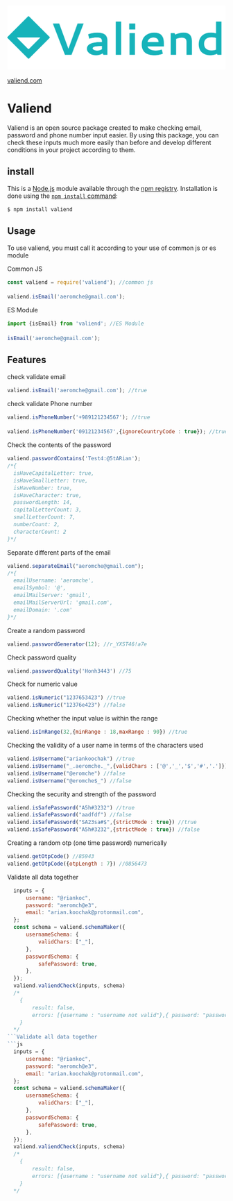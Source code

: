 ![valiend](./Logo-text.png)

[valiend.com](https://www.valiend.com)
# Valiend
Valiend is an open source package created to make checking email, password and phone number input easier. By using this package, you can check these inputs much more easily than before and develop different conditions in your project according to them.

## install
This is a [Node.js](https://nodejs.org/en/) module available through the
[npm registry](https://www.npmjs.com/). Installation is done using the
[`npm install` command](https://docs.npmjs.com/getting-started/installing-npm-packages-locally):
```sh
$ npm install valiend
```
## Usage
To use valiend, you must call it according to your use of common js or es module

Common JS
```js
const valiend = require('valiend'); //common js

valiend.isEmail('aeromche@gmail.com');
```
 

ES Module
```js
import {isEmail} from 'valiend'; //ES Module

isEmail('aeromche@gmail.com');
```
## Features
check validate email
```js
valiend.isEmail('aeromche@gmail.com'); //true
```
check validate Phone number
```js
valiend.isPhoneNumber('+989121234567'); //true

valiend.isPhoneNumber('09121234567',{ignoreCountryCode : true}); //true
```
Check the contents of the password
‍‍‍
```js
valiend.passwordContains('Test4:@5tARian');
/*{
  isHaveCapitalLetter: true,
  isHaveSmallLetter: true,
  isHaveNumber: true,
  isHaveCharacter: true,
  passwordLength: 14,
  capitalLetterCount: 3,
  smallLetterCount: 7,
  numberCount: 2,
  characterCount: 2
}*/
```
Separate different parts of the email
```js
valiend.separateEmail("aeromche@gmail.com");
/*{
  emailUsername: 'aeromche',
  emailSymbol: '@',
  emailMailServer: 'gmail',
  emailMailServerUrl: 'gmail.com',
  emailDomain: '.com'
}*/
```

Create a random password
```js
valiend.passwordGenerator(12); //r_YXST46!a7e
```

Check password quality
```js
valiend.passwordQuality('Honh3443') //75
```
Check for numeric value
```js
valiend.isNumeric("1237653423") //true
valiend.isNumeric("12376e423") //false
```
Checking whether the input value is within the range
```js
valiend.isInRange(32,{minRange : 18,maxRange : 90}) //true
```
Checking the validity of a user name in terms of the characters used
```js
valiend.isUsername("ariankoochak") //true
valiend.isUsername("_.aeromche._",{validChars : ['@','_','$','#','.']}) //true
valiend.isUsername("@eromche") //false
valiend.isUsername("@eromche$_") //false
```
Checking the security and strength of the password
```js
valiend.isSafePassword("A5h#3232") //true
valiend.isSafePassword("aadfdf") //false
valiend.isSafePassword("SA23sa#$",{strictMode : true}) //true
valiend.isSafePassword("A5h#3232",{strictMode : true}) //false
```

Creating a random otp (one time password) numerically
```js
valiend.getOtpCode() //85943
valiend.getOtpCode({otpLength : 7}) //0856473
```

Validate all data together
```js
  inputs = {
      username: "@riankoc",
      password: "aeromch@e3",
      email: "arian.koochak@protonmail.com",
  };
  const schema = valiend.schemaMaker({
      usernameSchema: {
          validChars: ["_"],
      },
      passwordSchema: {
          safePassword: true,
      },
  });
  valiend.valiendCheck(inputs, schema)
  /*
    {
        result: false,
        errors: [{username : "username not valid"},{ password: "password is not safe" }],
    }
  */
```Validate all data together
```js
  inputs = {
      username: "@riankoc",
      password: "aeromch@e3",
      email: "arian.koochak@protonmail.com",
  };
  const schema = valiend.schemaMaker({
      usernameSchema: {
          validChars: ["_"],
      },
      passwordSchema: {
          safePassword: true,
      },
  });
  valiend.valiendCheck(inputs, schema)
  /*
    {
        result: false,
        errors: [{username : "username not valid"},{ password: "password is not safe" }],
    }
  */
```